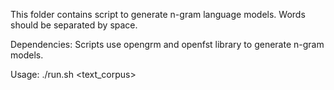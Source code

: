 This folder contains script to generate n-gram language models.
Words should be separated by space.

Dependencies:
    Scripts use opengrm and openfst library to generate n-gram models.
    
Usage:
    ./run.sh <text_corpus>